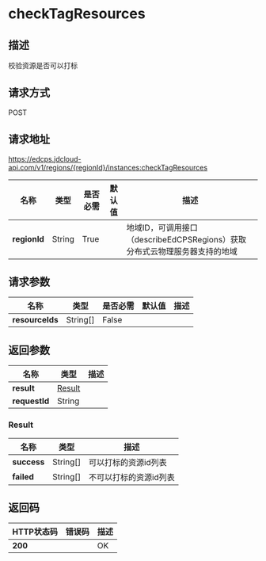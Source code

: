 # checkTagResources


## 描述
校验资源是否可以打标

## 请求方式
POST

## 请求地址
https://edcps.jdcloud-api.com/v1/regions/{regionId}/instances:checkTagResources

|名称|类型|是否必需|默认值|描述|
|---|---|---|---|---|
|**regionId**|String|True| |地域ID，可调用接口（describeEdCPSRegions）获取分布式云物理服务器支持的地域|

## 请求参数
|名称|类型|是否必需|默认值|描述|
|---|---|---|---|---|
|**resourceIds**|String[]|False| | |


## 返回参数
|名称|类型|描述|
|---|---|---|
|**result**|[Result](#result)| |
|**requestId**|String| |

### <div id="Result">Result</div>
|名称|类型|描述|
|---|---|---|
|**success**|String[]|可以打标的资源id列表|
|**failed**|String[]|不可以打标的资源id列表|

## 返回码
|HTTP状态码|错误码|描述|
|---|---|---|
|**200**||OK|
